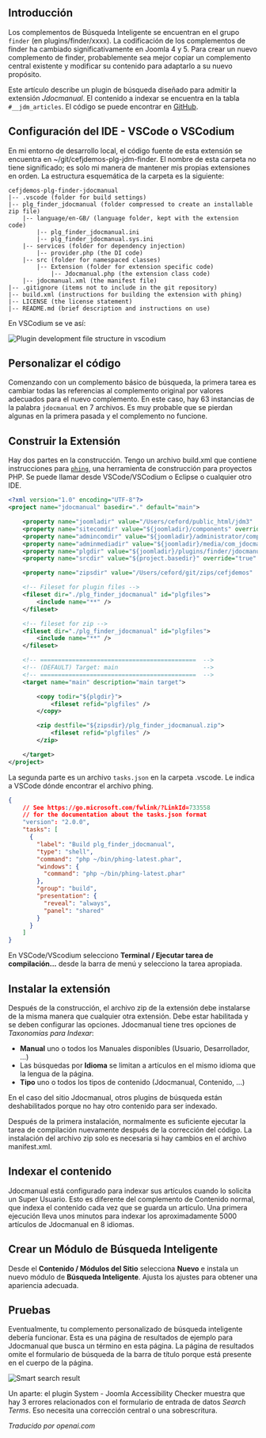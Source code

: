<!-- Filename: Creating_a_Smart_Search_plug-in / Display title: Ejemplo: Búsqueda Inteligente -->

## Introducción

Los complementos de Búsqueda Inteligente se encuentran en el grupo `finder` (en plugins/finder/xxxx). La codificación de los complementos de finder ha cambiado significativamente en Joomla 4 y 5. Para crear un nuevo complemento de finder, probablemente sea mejor copiar un complemento central existente y modificar su contenido para adaptarlo a su nuevo propósito.

Este artículo describe un plugin de búsqueda diseñado para admitir la extensión *Jdocmanual*. El contenido a indexar se encuentra en la tabla `#__jdm_articles`. El código se puede encontrar en [GitHub](https://github.com/ceford/cefjdemos-plg-finder-jdocmanual).

## Configuración del IDE - VSCode o VSCodium

En mi entorno de desarrollo local, el código fuente de esta extensión se encuentra en ~/git/cefjdemos-plg-jdm-finder. El nombre de esta carpeta no tiene significado; es solo mi manera de mantener mis propias extensiones en orden. La estructura esquemática de la carpeta es la siguiente:

```
cefjdemos-plg-finder-jdocmanual
|-- .vscode (folder for build settings)
|-- plg_finder_jdocmanual (folder compressed to create an installable zip file)
    |-- language/en-GB/ (language folder, kept with the extension code)
        |-- plg_finder_jdocmanual.ini
        |-- plg_finder_jdocmanual.sys.ini
    |-- services (folder for dependency injection)
        |-- provider.php (the DI code)
    |-- src (folder for namespaced classes)
        |-- Extension (folder for extension specific code)
            |-- Jdocmanual.php (the extension class code)
    |-- jdocmanual.xml (the manifest file)
|-- .gitignore (items not to include in the git repository)
|-- build.xml (instructions for building the extension with phing)
|-- LICENSE (the license statement)
|-- README.md (brief description and instructions on use)
```

En VSCodium se ve así:

![Plugin development file structure in vscodium](../../../en/images/plugins/jdocmanual-vscodium.png)

## Personalizar el código

Comenzando con un complemento básico de búsqueda, la primera tarea es cambiar todas las referencias al complemento original por valores adecuados para el nuevo complemento. En este caso, hay 63 instancias de la palabra `jdocmanual` en 7 archivos. Es muy probable que se pierdan algunas en la primera pasada y el complemento no funcione.

## Construir la Extensión

Hay dos partes en la construcción. Tengo un archivo build.xml que contiene instrucciones para [`phing`](https://www.phing.info/), una herramienta de construcción para proyectos PHP. Se puede llamar desde VSCode/VSCodium o Eclipse o cualquier otro IDE.

```xml
<?xml version="1.0" encoding="UTF-8"?>
<project name="jdocmanual" basedir="." default="main">

    <property name="joomladir" value="/Users/ceford/public_html/jdm3"  override="true" />
    <property name="sitecomdir" value="${joomladir}/components" override="true" />
    <property name="admincomdir" value="${joomladir}/administrator/components" override="true" />
    <property name="adminmediadir" value="${joomladir}/media/com_jdocmanual" override="true" />
    <property name="plgdir" value="${joomladir}/plugins/finder/jdocmanual" override="true" />
    <property name="srcdir" value="${project.basedir}" override="true" />

    <property name="zipsdir" value="/Users/ceford/git/zips/cefjdemos"  override="true" />

    <!-- Fileset for plugin files -->
    <fileset dir="./plg_finder_jdocmanual" id="plgfiles">
        <include name="**" />
    </fileset>

    <!-- fileset for zip -->
    <fileset dir="./plg_finder_jdocmanual" id="plgfiles">
        <include name="**" />
    </fileset>

    <!-- ============================================  -->
    <!-- (DEFAULT) Target: main                        -->
    <!-- ============================================  -->
    <target name="main" description="main target">

        <copy todir="${plgdir}">
            <fileset refid="plgfiles" />
        </copy>

        <zip destfile="${zipsdir}/plg_finder_jdocmanual.zip">
            <fileset refid="plgfiles" />
        </zip>

    </target>
</project>
```

La segunda parte es un archivo `tasks.json` en la carpeta .vscode. Le indica a VSCode dónde encontrar el archivo phing.

```json
{
    // See https://go.microsoft.com/fwlink/?LinkId=733558
    // for the documentation about the tasks.json format
    "version": "2.0.0",
    "tasks": [
      {
        "label": "Build plg_finder_jdocmanual",
        "type": "shell",
        "command": "php ~/bin/phing-latest.phar",
        "windows": {
          "command": "php ~/bin/phing-latest.phar"
        },
        "group": "build",
        "presentation": {
          "reveal": "always",
          "panel": "shared"
        }
      }
    ]
}
```

En VSCode/VScodium selecciono **Terminal / Ejecutar tarea de compilación...** desde la barra de menú y selecciono la tarea apropiada.

## Instalar la extensión

Después de la construcción, el archivo zip de la extensión debe instalarse de la misma manera que cualquier otra extensión. Debe estar habilitada y se deben configurar las opciones. Jdocmanual tiene tres opciones de *Taxonomías para Indexar*:

- **Manual** uno o todos los Manuales disponibles (Usuario, Desarrollador, ...)
- Las búsquedas por **Idioma** se limitan a artículos en el mismo idioma que la lengua de la página.
- **Tipo** uno o todos los tipos de contenido (Jdocmanual, Contenido, ...)

En el caso del sitio Jdocmanual, otros plugins de búsqueda están deshabilitados porque no hay otro contenido para ser indexado.

Después de la primera instalación, normalmente es suficiente ejecutar la tarea de compilación nuevamente después de la corrección del código. La instalación del archivo zip solo es necesaria si hay cambios en el archivo manifest.xml.

## Indexar el contenido

Jdocmanual está configurado para indexar sus artículos cuando lo solicita un Super Usuario. Esto es diferente del complemento de Contenido normal, que indexa el contenido cada vez que se guarda un artículo. Una primera ejecución lleva unos minutos para indexar los aproximadamente 5000 artículos de Jdocmanual en 8 idiomas.

## Crear un Módulo de Búsqueda Inteligente

Desde el **Contenido / Módulos del Sitio** selecciona **Nuevo** e instala un nuevo módulo de **Búsqueda Inteligente**. Ajusta los ajustes para obtener una apariencia adecuada.

## Pruebas

Eventualmente, tu complemento personalizado de búsqueda inteligente debería funcionar. Esta es una página de resultados de ejemplo para Jdocmanual que busca un término en esta página. La página de resultados omite el formulario de búsqueda de la barra de título porque está presente en el cuerpo de la página.

![Smart search result](../../../en/images/plugins/jdocmanual-search-result.png)

Un aparte: el plugin System - Joomla Accessibility Checker muestra que hay 3 errores relacionados con el formulario de entrada de datos *Search Terms*. Eso necesita una corrección central o una sobrescritura.

*Traducido por openai.com*

